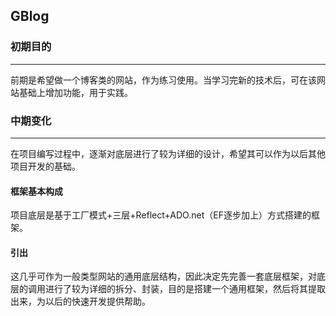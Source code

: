 ## GBlog


### 初期目的
-------------------------------------------------
  前期是希望做一个博客类的网站，作为练习使用。当学习完新的技术后，可在该网站基础上增加功能，用于实践。
### 中期变化
-------------------------------------------------
  在项目编写过程中，逐渐对底层进行了较为详细的设计，希望其可以作为以后其他项目开发的基础。
  
#### 框架基本构成
  项目底层是基于工厂模式+三层+Reflect+ADO.net（EF逐步加上）方式搭建的框架。
#### 引出
  这几乎可作为一般类型网站的通用底层结构，因此决定先完善一套底层框架，对底层的调用进行了较为详细的拆分、封装，目的是搭建一个通用框架，然后将其提取出来，为以后的快速开发提供帮助。




